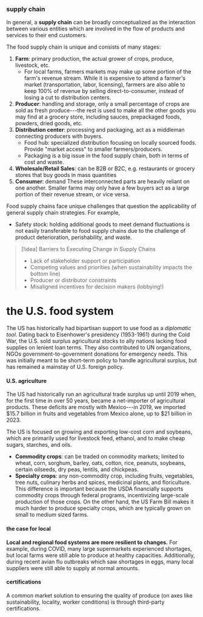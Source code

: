 ### supply chain
In general, a **supply chain** can be broadly conceptualized as the interaction between various entities which are involved in the flow of products and services to their end customers.

The food supply chain is unique and consists of many stages:
1. **Farm**: primary production, the actual grower of crops, produce, livestock, etc.
	- For local farms, farmers markets may make up some portion of the farm's revenue stream. While it is expensive to attend a farmer's market (transportation, labor, licensing), farmers are also able to keep 100% of revenue by selling direct-to-consumer, instead of losing a cut to distribution centers.
2. **Producer**: handling and storage, only a small percentage of crops are sold as fresh produce---the rest is used to make all the other goods you may find at a grocery store, including sauces, prepackaged foods, powders, dried goods, etc.
3. **Distribution center**: processing and packaging, act as a middleman connecting producers with buyers. 
	- Food hub: specialized distribution focusing on locally sourced foods. Provide "market access" to smaller farmers/producers.
	- Packaging is a big issue in the food supply chain, both in terms of cost and waste.
4. **Wholesale/Retail Sales**: can be B2B or B2C, e.g. restaurants or grocery stores that buy goods in mass quantities
5. **Consumer**: demand
These interconnected parts are heavily reliant on one another. Smaller farms may only have a few buyers act as a large portion of their revenue stream, or vice versa.

Food supply chains face unique challenges that question the applicability of general supply chain strategies. For example, 
- Safety stock: holding additional goods to meet demand fluctuations is not easily transferable to food supply chains due to the challenge of product deterioration, perishability, and waste.

>[!idea] Barriers to Executing Change in Supply Chains 
>- Lack of stakeholder support or participation
>- Competing values and priorities (when sustainability impacts the bottom line)
>- Producer or distributor constraints
>- Misaligned incentives for decision makers (lobbying!)

# the U.S. food system
The US has historically had bipartisan support to use food as a *diplomatic* *tool*. Dating back to Eisenhower's presidency (1953-1961) during the Cold War, the U.S. sold surplus agricultural stocks to ally nations lacking food supplies on lenient loan terms. They also contributed to UN organizations, NGOs government-to-government donations for emergency needs. This was initially meant to be short-term policy to handle agricultural surplus, but has remained a mainstay of U.S. foreign policy.

#### U.S. agriculture
The US had historically run an agricultural trade surplus up until 2019 when, for the first time in over 50 years, became a net-importer of agricultural products. These deficits are mostly with Mexico---in 2019, we imported $15.7 billion in fruits and vegetables from Mexico alone, up to $21 billion in 2023.

The US is focused on growing and exporting low-cost corn and soybeans, which are primarily used for livestock feed, ethanol, and to make cheap sugars, starches, and oils.
- **Commodity crops**: can be traded on commodity markets; limited to wheat, corn, sorghum, barley, oats, cotton, rice, peanuts, soybeans, certain oilseeds, dry peas, lentils, and chickpeas.
- **Specialty crops**: any non-commodity crop, including fruits, vegetables, tree nuts, culinary herbs and spices, medicinal plants, and floriculture.
This difference is important because the USDA financially supports commodity crops through federal programs, incentivizing large-scale production of those crops. On the other hand, the US Farm Bill makes it much harder to produce specialty crops, which are typically grown on small to medium sized farms.
#### the case for local
**Local and regional food systems are more resilient to changes.** 
For example, during COVID, many large supermarkets experienced shortages, but local farms were still able to produce at healthy capacities. Additionally, during recent avian flu outbreaks which saw shortages in eggs, many local suppliers were still able to supply at normal amounts.

#### certifications
A common market solution to ensuring the quality of produce (on axes like sustainability, locality, worker conditions) is through third-party certifications.